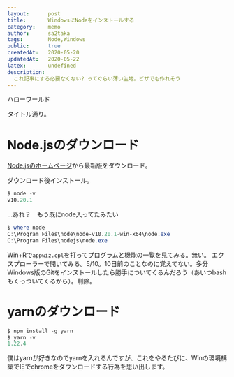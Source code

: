 ```yaml
---
layout:      post
title:       WindowsにNodeをインストールする
category:    memo
author:      sa2taka
tags:        Node,Windows
public:      true
createdAt:   2020-05-20
updatedAt:   2020-05-22
latex:       undefined
description:
  これ記事にする必要なくない? ってぐらい薄い生地。ピザでも作れそう  
---
```


ハローワールド

タイトル通り。

# Node.jsのダウンロード

[Node.jsのホームページ](https://nodejs.org/ja/download)から最新版をダウンロード。

ダウンロード後インストール。

```powershell
$ node -v
v10.20.1
```

...あれ？　もう既にnode入ってたみたい

```powershell
$ where node
C:\Program Files\node\node-v10.20.1-win-x64\node.exe
C:\Program Files\nodejs\node.exe
```

Win+Rで`appwiz.cpl`を打ってプログラムと機能の一覧を見てみる。無い。
エクスプローラーで開いてみる。5/10。10日前のことなのに覚えてない。多分Windows版のGitをインストールしたら勝手についてくるんだろう（あいつbashもくっついてくるから）。削除。

# yarnのダウンロード

```powershell
$ npm install -g yarn
$ yarn -v
1.22.4
```

僕はyarnが好きなのでyarnを入れるんですが、これをやるたびに、Winの環境構築でIEでchromeをダウンロードする行為を思い出します。

